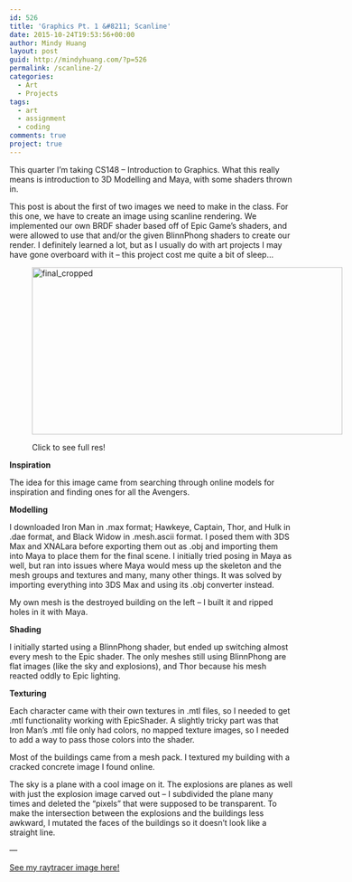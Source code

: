 ```yaml
---
id: 526
title: 'Graphics Pt. 1 &#8211; Scanline'
date: 2015-10-24T19:53:56+00:00
author: Mindy Huang
layout: post
guid: http://mindyhuang.com/?p=526
permalink: /scanline-2/
categories:
  - Art
  - Projects
tags:
  - art
  - assignment
  - coding
comments: true
project: true
---
```

This quarter I&#8217;m taking CS148 &#8211; Introduction to Graphics. What this really means is introduction to 3D Modelling and Maya, with some shaders thrown in.

This post is about the first of two images we need to make in the class. For this one, we have to create an image using scanline rendering. We implemented our own BRDF shader based off of Epic Game&#8217;s shaders, and were allowed to use that and/or the given BlinnPhong shaders to create our render. I definitely learned a lot, but as I usually do with art projects I may have gone overboard with it &#8211; this project cost me quite a bit of sleep&#8230;

<!--more--><figure id="attachment_527" style="width: 550px" class="wp-caption alignnone">

[<img class="wp-image-527" src="http://mindyhuang.com/wp-content/uploads/final_cropped-1024x551.png" alt="final_cropped" width="550" height="296" srcset="http://mindyhuang.com/wp-content/uploads/final_cropped-150x81.png 150w, http://mindyhuang.com/wp-content/uploads/final_cropped-300x161.png 300w, http://mindyhuang.com/wp-content/uploads/final_cropped-1024x551.png 1024w, http://mindyhuang.com/wp-content/uploads/final_cropped.png 1533w" sizes="(max-width: 550px) 100vw, 550px" />](http://mindyhuang.com/wp-content/uploads/final_cropped.png)<figcaption class="wp-caption-text">Click to see full res!</figcaption></figure> 

**Inspiration**
  
The idea for this image came from searching through online models for inspiration and finding ones for all the Avengers.

**Modelling**
  
I downloaded Iron Man in .max format; Hawkeye, Captain, Thor, and Hulk in .dae format, and Black Widow in .mesh.ascii format. I posed them with 3DS Max and XNALara before exporting them out as .obj and importing them into Maya to place them for the final scene. I initially tried posing in Maya as well, but ran into issues where Maya would mess up the skeleton and the mesh groups and textures and many, many other things. It was solved by importing everything into 3DS Max and using its .obj converter instead.

My own mesh is the destroyed building on the left &#8211; I built it and ripped holes in it with Maya.

**Shading**
  
I initially started using a BlinnPhong shader, but ended up switching almost every mesh to the Epic shader. The only meshes still using BlinnPhong are flat images (like the sky and explosions), and Thor because his mesh reacted oddly to Epic lighting.

**Texturing**
  
Each character came with their own textures in .mtl files, so I needed to get .mtl functionality working with EpicShader. A slightly tricky part was that Iron Man&#8217;s .mtl file only had colors, no mapped texture images, so I needed to add a way to pass those colors into the shader.

Most of the buildings came from a mesh pack. I textured my building with a cracked concrete image I found online.

The sky is a plane with a cool image on it. The explosions are planes as well with just the explosion image carved out &#8211; I subdivided the plane many times and deleted the &#8220;pixels&#8221; that were supposed to be transparent. To make the intersection between the explosions and the buildings less awkward, I mutated the faces of the buildings so it doesn&#8217;t look like a straight line.

&#8212;

[See my raytracer image here!](http://mindyhuang.com/raytracer/)